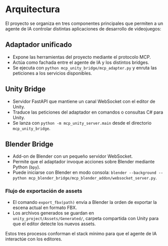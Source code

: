 # Arquitectura

El proyecto se organiza en tres componentes principales que permiten a un agente de IA controlar distintas aplicaciones de desarrollo de videojuegos:

## Adaptador unificado

- Expone las herramientas del proyecto mediante el protocolo MCP.
- Actúa como fachada entre el agente de IA y los distintos bridges.
- Se ejecuta con `python mcp_unity_bridge/mcp_adapter.py` y enruta las peticiones a los servicios disponibles.

## Unity Bridge

- Servidor FastAPI que mantiene un canal WebSocket con el editor de Unity.
- Traduce las peticiones del adaptador en comandos o consultas C# para Unity.
- Se lanza con `python -m mcp_unity_server.main` desde el directorio `mcp_unity_bridge`.

## Blender Bridge

- Add-on de Blender con un pequeño servidor WebSocket.
- Permite que el adaptador invoque acciones sobre Blender mediante Python (`bpy`).
- Puede iniciarse con Blender en modo consola: `blender --background --python mcp_blender_bridge/mcp_blender_addon/websocket_server.py`.

### Flujo de exportación de assets

- El comando `export_fbx(path)` envía a Blender la orden de exportar la escena actual en formato FBX.
- Los archivos generados se guardan en `unity_project/Assets/Generated/`, carpeta compartida con Unity para que el editor detecte los nuevos assets.

Estos tres procesos conforman el stack mínimo para que el agente de IA interactúe con los editores.
